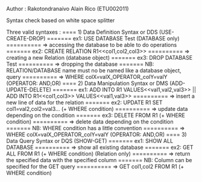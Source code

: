 Author : Rakotondranaivo Alain Rico (ETU002011)

Syntax check based on white space splitter

Three valid syntaxes :
==== 1) Data Definition Syntax or DDS (USE-CREATE-DROP)
======= ex1: USE DATABASE Test (DATABASE only)
========== => accessing the database to be able to do operations
======= ex2: CREATE RELATION R1<<col1,col2,col3>>
========== => creating a new Relation (database object)
======= ex3: DROP DATABASE Test
========== => dropping the database
======= NB: RELATION/DATABASE name must no be named like a database object, query
========== => WHERE colX=valX_OPERATOR_colY=valY (OPERATOR: AND,OR)
==== 2) Data Manipulation Syntax or DMS (ADD-UPDATE-DELETE)
======= ex1: ADD INTO R1 VALUES<<val1,val2,val3>> || ADD INTO R1<<col1,col3>> VALUES<<val1,val3>>
========== => insert a new line of data for the relation
======= ex2: UPDATE R1 SET col1=val2,col2=val3... (+ WHERE condition)
========== => update data depending on the condition
======= ex3: DELETE FROM R1 (+ WHERE condition)
========== => delete data depending on the condition
======= NB: WHERE condition has a little convention
========== => WHERE colX=valX_OPERATOR_colY=valY (OPERATOR: AND,OR)
==== 3) Data Query Syntax or DQS (SHOW-GET)
======= ex1: SHOW ALL DATABASE
========== => show all existing database
======= ex2: GET ALL FROM R1 (+ WHERE condition) (Relation only)
========== => return the specified data with the specified column
======= NB: Column can be specified for the GET query
========== => GET col1,col2 FROM R1 (+ WHERE condition)
